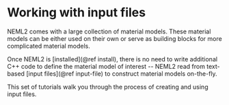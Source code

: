 # Working with input files

NEML2 comes with a large collection of material models. These material models can be either used on their own or serve as building blocks for more complicated material models.

Once NEML2 is [installed](@ref install), there is no need to write additional C++ code to define the material model of interest -- NEML2 read from text-based [input files](@ref input-file) to construct material models on-the-fly.

This set of tutorials walk you through the process of creating and using input files.
